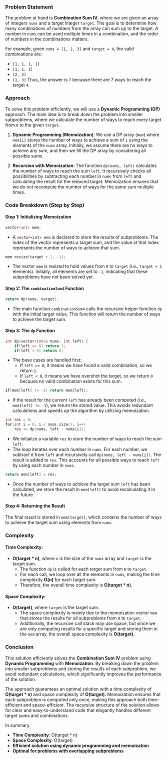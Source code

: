 ### Problem Statement

The problem at hand is **Combination Sum IV**, where we are given an array of integers `nums` and a target integer `target`. The goal is to determine how many combinations of numbers from the array can sum up to the target. A number in `nums` can be used multiple times in a combination, and the order of numbers in the combinations matters.

For example, given `nums = [1, 2, 3]` and `target = 4`, the valid combinations are:
- `[1, 1, 1, 1]`
- `[1, 1, 2]`
- `[2, 2]`
- `[1, 3]`
Thus, the answer is `7` because there are 7 ways to reach the target `4`.

### Approach

To solve this problem efficiently, we will use a **Dynamic Programming (DP)** approach. The main idea is to break down the problem into smaller subproblems, where we calculate the number of ways to reach every target from `0` to the given `target`.

1. **Dynamic Programming (Memoization)**: 
   We use a DP array (`mem`) where `mem[i]` stores the number of ways to achieve a sum of `i` using the elements of the `nums` array. Initially, we assume there are no ways to achieve any sum, and then we fill the DP array by considering all possible sums.

2. **Recursion with Memoization**:
   The function `dp(nums, left)` calculates the number of ways to reach the sum `left`. It recursively checks all possibilities by subtracting each number in `nums` from `left` and calculating the result for the reduced target. Memoization ensures that we do not recompute the number of ways for the same sum multiple times.

### Code Breakdown (Step by Step)

#### Step 1: Initializing Memoization
```cpp
vector<int> mem;
```
- A `vector<int> mem` is declared to store the results of subproblems. The index of the vector represents a target sum, and the value at that index represents the number of ways to achieve that sum.

```cpp
mem.resize(target + 1, -1);
```
- The vector `mem` is resized to hold values from `0` to `target` (i.e., `target + 1` elements). Initially, all elements are set to `-1`, indicating that these subproblems have not been solved yet.

#### Step 2: The `combinationSum4` Function
```cpp
return dp(nums, target);
```
- The main function `combinationSum4` calls the recursive helper function `dp` with the initial target value. This function will return the number of ways to achieve the target sum.

#### Step 3: The `dp` Function
```cpp
int dp(vector<int>& nums, int left) {
    if(left == 0) return 1;
    if(left < 0) return 0;
```
- The base cases are handled first:
  - If `left == 0`, it means we have found a valid combination, so we return `1`.
  - If `left < 0`, it means we have overshot the target, so we return `0` because no valid combination exists for this sum.

```cpp
if(mem[left] != -1) return mem[left];
```
- If the result for the current `left` has already been computed (i.e., `mem[left] != -1`), we return the stored value. This avoids redundant calculations and speeds up the algorithm by utilizing memoization.

```cpp
int res = 0;
for(int i = 0; i < nums.size(); i++)
    res += dp(nums, left - nums[i]);
```
- We initialize a variable `res` to store the number of ways to reach the sum `left`.
- The loop iterates over each number in `nums`. For each number, we subtract it from `left` and recursively call `dp(nums, left - nums[i])`. The result is added to `res`. This accounts for all possible ways to reach `left` by using each number in `nums`.

```cpp
return mem[left] = res;
```
- Once the number of ways to achieve the target sum `left` has been calculated, we store the result in `mem[left]` to avoid recalculating it in the future.

#### Step 4: Returning the Result
The final result is stored in `mem[target]`, which contains the number of ways to achieve the target sum using elements from `nums`.

### Complexity

#### Time Complexity:
- **O(target * n)**, where `n` is the size of the `nums` array and `target` is the target sum.
  - The function `dp` is called for each target sum from `0` to `target`.
  - For each call, we loop over all the elements in `nums`, making the time complexity **O(n)** for each target sum.
  - Therefore, the overall time complexity is **O(target * n)**.

#### Space Complexity:
- **O(target)**, where `target` is the target sum.
  - The space complexity is mainly due to the memoization vector `mem` that stores the results for all subproblems from `0` to `target`.
  - Additionally, the recursive call stack may use space, but since we are only computing results for a specific target and storing them in the `mem` array, the overall space complexity is **O(target)**.

### Conclusion

This solution efficiently solves the **Combination Sum IV** problem using **Dynamic Programming** with **Memoization**. By breaking down the problem into smaller subproblems and storing the results of each subproblem, we avoid redundant calculations, which significantly improves the performance of the solution.

The approach guarantees an optimal solution with a time complexity of **O(target * n)** and space complexity of **O(target)**. Memoization ensures that each subproblem is computed only once, making this approach both time-efficient and space-efficient. The recursive structure of the solution allows for clear and easy-to-understand code that elegantly handles different target sums and combinations.

In summary:
- **Time Complexity**: O(target * n)
- **Space Complexity**: O(target)
- **Efficient solution using dynamic programming and memoization**
- **Optimal for problems with overlapping subproblems**